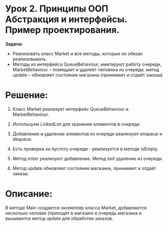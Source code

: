 # Урок 2. Принципы ООП Абстракция и интерфейсы. Пример проектирования.
**Задача:**
- Реализовать класс Market и все методы, которые он обязан реализовывать.
- Методы из интерфейса QueueBehaviour, имитируют работу очереди, MarketBehaviour – помещает и удаляет человека из очереди, метод update – обновляет состояние магазина (принимает и отдаёт заказы)


# Решение:

1. Класс Market реализует интерфейс QueueBehaviour и MarketBehaviour.

2. Используем LinkedList для хранения элементов в очереди.

3. Добавление и удаление элементов из очереди реализуют enqueue и dequeue.

4. Есть проверка на пустоту очереди - реализуется в методе isEmpty.

5. Метод enter реализуют добавление. Метод exit удаление из очереди.
 
6.  Метод update обновляет состояние магазина, принимает и отдаёт заказы.


# Описание:

В методе Main создается экземпляр класса Market, добавляются несколько человек (приходят в магазин) в очередь магазина и вызывается метод update для обработки заказов.
